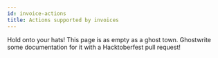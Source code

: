 ```yaml
---
id: invoice-actions
title: Actions supported by invoices
---
```


Hold onto your hats! This page is as empty as a ghost town. Ghostwrite some documentation for it with a Hacktoberfest pull request!

